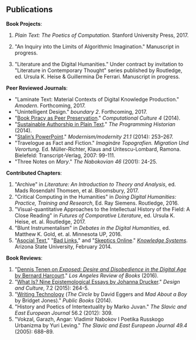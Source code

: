 ## Publications

**Book Projects**:

1. *Plain Text: The Poetics of Computation.* Stanford University Press, 2017.

1. "An Inquiry into the Limits of Algorithmic Imagination." Manuscript in progress.

1. "Literature and the Digital Humanities." Under contract by invitation to
"Literature in Contemporary Thought" series published by Routledge, ed. Ursula
K. Heise & Guillermina De Ferrari. Manuscript in progress.

**Peer Reviewed Journals**:

- "Laminate Text: Material Contexts of Digital Knowledge Production."
  *Amodern*. Forthcoming, 2017.
- "Unintelligent Design." *boundary 2*. Forthcoming, 2017.
- "[Book Piracy as Peer
   Preservation](http://computationalculture.net/article/book-piracy-as-peer-preservation)."
*Computational Culture 4* (2014).
- "[Sustainable Authorship in Plain
   Text](http://programminghistorian.org/lessons/sustainable-authorship-in-plain-text-using-pandoc-and-markdown)."
*The Programming Historian* (2014).
- "[Stalin’s
   PowerPoint](http://muse.jhu.edu/journals/modernism-modernity/v021/21.1.tenen.html)."
*Modernism/modernity 21.1* (2014): 253–267.
- "Travelogue as Fact and Fiction." *Imaginäre Topografien.  Migration Und
   Verortung.* Ed. Müller-Richter, Klaus and Uritescu-Lombard, Ramona.
Bielefeld: Transcript-Verlag, 2007: 99-111.
- "Three Notes on *Mary*." *The Nabokovian 46* (2001): 24-25.

**Contributed Chapters**:

1. "Archive" in *Literature: An Introduction to Theory and Analysis*, ed. Mads
Rosendahl Thomsen, et al. Bloomsbury, 2017.
1. "Critical Computing in the Humanities" in *Doing Digital
Humanities: Practice, Training and Research*, Ed. Ray Siemens. Routledge, 2016.
1. "Visual-quantitative Approaches to the Intellectual History of the Field: A
Close Reading" in *Futures of Comparative Literature*, ed. Ursula K.
Heise, et. al. Routledge, 2017.
1. "Blunt Instrumentalism" in *Debates in the Digital Humanities*, ed.
Matthew K. Gold, et. al. Minnesota UP, 2016.
1. "[Asocial
Text](http://web.archive.org/web/20141005021553/http://sprintbeyondthebook.com/2014/02/asocial-text/),"
"[Bad
Links](http://web.archive.org/web/20141005021655/http://sprintbeyondthebook.com/2014/02/bad-links/),"
and "[Skeptics
Online](http://web.archive.org/web/20141005021417/http://sprintbeyondthebook.com/2014/02/skeptics-online/)."
*[Knowledge Systems](http://sprintbeyondthebook.com/)*. Arizona State
University, February 2014.

**Book Reviews**:

1. "[Dennis Tenen on *Exposed: Desire and Disobedience in the Digital Age* by
Bernard Harcourt](https://lareviewofbooks.org/review/opt-out)." *Los Angeles
Review of Books* (2016).
1. "[What Is? Nine Epistemological Essays by Johanna Drucker](http://www.tandfonline.com/doi/full/10.1080/17547075.2015.1051841#abstract)."
   *Design and Culture*, 7.2 (2015): 264-5.
1. "[Writing Technology](http://www.publicbooks.org/fiction/writing-technology) (*The Circle* by David Eggers and *Mad About
   a Boy* by Bridget Jones)." *Public Books* (2014).
1. "History and Poetics of Intertextuality by Marko Juvan." *The Slavic and
   East European Journal* 56.2 (2012): 309.
1. "Vokzal, Garazh, Angar: Vladimir Nabokov I Poetika Russkogo Urbanizma by
   Yuri Leving." *The Slavic and East European Journal 49.4* (2005): 688–89.

